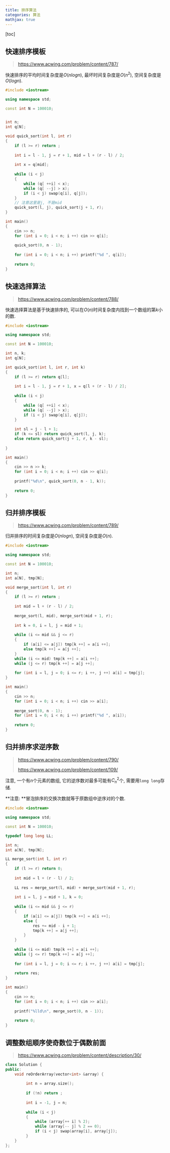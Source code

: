 ```yaml
---
title: 排序算法
categories: 算法
mathjax: true
---
```


[toc]



## 快速排序模板

> https://www.acwing.com/problem/content/787/

快速排序的平均时间复杂度是$O(nlogn)$, 最坏时间复杂度是$O(n^2)$, 空间复杂度是$O(logn)$.

```cpp
#include <iostream>

using namespace std;

const int N = 100010;


int n;
int q[N];

void quick_sort(int l, int r)
{
    if (l >= r) return ;
    
    int i = l - 1, j = r + 1, mid = l + (r - l) / 2;
    
    int x = q[mid];
    
    while (i < j)
    {
        while (q[ ++i] < x);
        while (q[ --j] > x);
        if (i < j) swap(q[i], q[j]);
    }
    // 注意这里是j, 不是mid
    quick_sort(l, j), quick_sort(j + 1, r);
}

int main()
{
    cin >> n;
    for (int i = 0; i < n; i ++) cin >> q[i];
    
    quick_sort(0, n - 1);
    
    for (int i = 0; i < n; i ++) printf("%d ", q[i]);
    
    return 0;
}
```



## 快速选择算法

> https://www.acwing.com/problem/content/788/

快速选择算法是基于快速排序的, 可以在$O(n)$时间复杂度内找到一个数组的第$k$小的数.

```cpp
#include <iostream>

using namespace std;

const int N = 100010;

int n, k;
int q[N];

int quick_sort(int l, int r, int k)
{
    if (l >= r) return q[l];
    
    int i = l - 1, j = r + 1, x = q[l + (r - l) / 2];
    
    while (i < j)
    {
        while (q[ ++i] < x);
        while (q[ --j] > x);
        if (i < j) swap(q[i], q[j]);
    }
    
    int sl = j - l + 1;
    if (k <= sl) return quick_sort(l, j, k);
    else return quick_sort(j + 1, r, k - sl);
    
}

int main()
{
    cin >> n >> k;
    for (int i = 0; i < n; i ++) cin >> q[i];
    
    printf("%d\n", quick_sort(0, n - 1, k));
    
    return 0;
}
```



## 归并排序模板

> https://www.acwing.com/problem/content/789/

归并排序的时间复杂度是$O(nlogn)$, 空间复杂度是$O(n)$.

```cpp
#include <iostream>

using namespace std;

const int N = 100010;

int n;
int a[N], tmp[N];

void merge_sort(int l, int r)
{
    if (l >= r) return ;
    
    int mid = l + (r - l) / 2;
    
    merge_sort(l, mid), merge_sort(mid + 1, r);
    
    int k = 0, i = l, j = mid + 1;
    
    while (i <= mid && j <= r)
    {
        if (a[i] <= a[j]) tmp[k ++] = a[i ++];
        else tmp[k ++] = a[j ++];
    }
    while (i <= mid) tmp[k ++] = a[i ++];
    while (j <= r) tmp[k ++] = a[j ++];
    
    for (int i = l, j = 0; i <= r; i ++, j ++) a[i] = tmp[j];
}

int main()
{
    cin >> n;
    for (int i = 0; i < n; i ++) cin >> a[i];
    
    merge_sort(0, n - 1);
    for (int i = 0; i < n; i ++) printf("%d ", a[i]);
    
    return 0;
}
```



## 归并排序求逆序数

> https://www.acwing.com/problem/content/790/
>
> https://www.acwing.com/problem/content/109/

注意, 一个有$n$个元素的数组, 它的逆序数对最多可能有$C_n^{2}$个, 需要用`long long`存储.

**注意: **冒泡排序的交换次数就等于原数组中逆序对的个数.

```cpp
#include <iostream>

using namespace std;

const int N = 100010;

typedef long long LL;

int n;
int a[N], tmp[N];

LL merge_sort(int l, int r)
{
    if (l >= r) return 0;
    
    int mid = l + (r - l) / 2;
    
    LL res = merge_sort(l, mid) + merge_sort(mid + 1, r);
    
    int i = l, j = mid + 1, k = 0;
    
    while (i <= mid && j <= r)
    {
        if (a[i] <= a[j]) tmp[k ++] = a[i ++];
        else {
            res += mid - i + 1;
            tmp[k ++] = a[j ++];
        }
    }
    
    while (i <= mid) tmp[k ++] = a[i ++];
    while (j <= r) tmp[k ++] = a[j ++];
    
    for (int i = l, j = 0; i <= r; i ++, j ++) a[i] = tmp[j];
    
    return res;
}

int main()
{
    cin >> n;
    for (int i = 0; i < n; i ++) cin >> a[i];
    
    printf("%lld\n", merge_sort(0, n - 1));
    
    return 0;
}
```



## 调整数组顺序使奇数位于偶数前面

> https://www.acwing.com/problem/content/description/30/

```cpp
class Solution {
public:
    void reOrderArray(vector<int> &array) {
         
         int n = array.size();
         
         if (!n) return ;
         
         int i = -1, j = n;
         
         while (i < j)
         {
             while (array[++ i] % 2);
             while (array[-- j] % 2 == 0);
             if (i < j) swap(array[i], array[j]);
         }
    }
};
```
